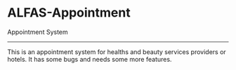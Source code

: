# ALFAS-Appointment
Appointment System
******
This is an appointment system for healths and beauty services providers or hotels.
It has some bugs and needs some more features.
